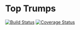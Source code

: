 # Top Trumps
[![Build Status](https://travis-ci.org/Poc275/top-trumps.svg?branch=master)](https://travis-ci.org/Poc275/top-trumps)
[![Coverage Status](https://coveralls.io/repos/github/Poc275/top-trumps/badge.svg?branch=master)](https://coveralls.io/github/Poc275/top-trumps?branch=master)
